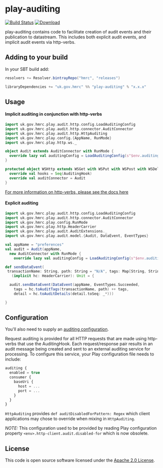 # play-auditing

[![Build Status](https://travis-ci.org/hmrc/play-auditing.svg?branch=master)](https://travis-ci.org/hmrc/play-auditing) [ ![Download](https://api.bintray.com/packages/hmrc/releases/play-auditing/images/download.svg) ](https://bintray.com/hmrc/releases/play-auditing/_latestVersion)

play-auditing contains code to facilitate creation of audit events and their publication to datastream. This includes both explicit audit events, and implicit audit events via http-verbs.

## Adding to your build

In your SBT build add:

```scala
resolvers += Resolver.bintrayRepo("hmrc", "releases")

libraryDependencies += "uk.gov.hmrc" %% "play-auditing" % "x.x.x"
```

## Usage

#### Implicit auditing in conjunction with http-verbs

```scala
import uk.gov.hmrc.play.audit.http.config.LoadAuditingConfig
import uk.gov.hmrc.play.audit.http.connector.AuditConnector
import uk.gov.hmrc.play.audit.http.HttpAuditing
import uk.gov.hmrc.play.config.{AppName, RunMode}
import uk.gov.hmrc.play.http.ws._

object Audit extends AuditConnector with RunMode {
  override lazy val auditingConfig = LoadAuditingConfig(s"$env.auditing")
}

protected object WSHttp extends WSGet with WSPut with WSPost with WSDelete with WSPatch with AppName with RunMode with HttpAuditing {
  override val hooks = Seq(AuditingHook)
  override val auditConnector = Audit
}
```

[For more information on http-verbs, please see the docs here](http://github.com/hmrc/http-verbs)

#### Explicit auditing
```scala
import uk.gov.hmrc.play.audit.http.config.LoadAuditingConfig
import uk.gov.hmrc.play.audit.http.connector.AuditConnector
import uk.gov.hmrc.play.config.RunMode
import uk.gov.hmrc.play.http.HeaderCarrier
import uk.gov.hmrc.play.audit.AuditExtensions._
import uk.gov.hmrc.play.audit.model.{Audit, DataEvent, EventTypes}

val appName = "preferences"
val audit = Audit(appName,
  new AuditConnector with RunMode {
    override lazy val auditingConfig = LoadAuditingConfig(s"$env.auditing")})

def sendDataEvent(
 transactionName: String, path: String = "N/A", tags: Map[String, String] = Map.empty, detail: Map[String, String])
   (implicit hc: HeaderCarrier): Unit = {

  audit.sendDataEvent(DataEvent(appName, EventTypes.Succeeded,
    tags = hc.toAuditTags(transactionName, path) ++ tags,
    detail = hc.toAuditDetails(detail.toSeq: _*)))

}
```

## Configuration

You'll also need to supply an [auditing configuration](#configuration).

Request auditing is provided for all HTTP requests that are made using http-verbs that use the AuditingHook. Each request/response pair results in an audit message being created and sent to an external auditing service for processing.  To configure this service, your Play configuration file needs to include:

```javascript
auditing {
  enabled = true
  consumer {
    baseUri {
      host = ...
      port = ...
    }
  }
}
```

```HttpAuditing``` provides ```def auditDisabledForPattern: Regex``` which client applications may chose to override when mixing in ```HttpAuditing```.

_NOTE:_ This configuration used to be provided by reading Play configuration property ```<env>.http-client.audit.disabled-for``` which is now obsolete.

## License ##

This code is open source software licensed under the [Apache 2.0 License]("http://www.apache.org/licenses/LICENSE-2.0.html").

    
